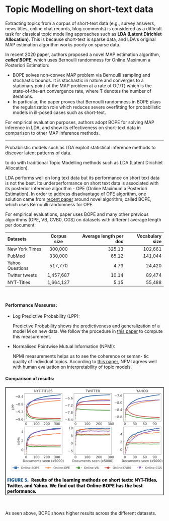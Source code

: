 # Topic Modelling on short-text data 

Extracting topics from a corpus of short-text data (e.g., survey answers, news titles, online chat records, blog comments) is considered as a difficult task for classical topic modelling approaches such as **LDA (Latent Dirichlet Allocation)**. This is because short-text is sparse data, and LDA's original MAP estimation algorithm works poorly on sparse data.

In recent 2020 paper, authors proposed a novel MAP estimation algorithm, ***called BOPE***, which uses Bernoulli randomness for Online Maximum a Posteriori Estimation:
- BOPE solves non-convex MAP problem via Bernoulli sampling and stochastic bounds. It is stochastic in nature and converges to a stationary point of the MAP problem at a rate of O(1/T) which is the state-of-the-art convergence rate, where T denotes the number of iterations.
- In particular, the paper proves that Bernoulli randomness in BOPE plays the regularization role which reduces severe overfitting for probabilistic models in ill-posed cases such as short-text.

For empirical evaluation purposes, authors adopt BOPE for solving MAP inference in LDA, and show its effectiveness on short-text data in comparison to other MAP inference methods. 










-------


 





Probabilistic models such as LDA exploit statistical inference methods to discover latent patterns of data.

to do with traditional Topic Modelling methods such as LDA (Latent Dirichlet Allocation).

LDA performs well on long text data but its performance on short text data is not the best. Its underperformance on short text data is associated with its posterior inference algorithm - OPE (Online Maximum a Posteriori Estimation).
In order to address disadvantage of OPE algorithm, one solution came from [recent paper](https://ieeexplore.ieee.org/stamp/stamp.jsp?tp=&arnumber=9138369) around novel algorithm, called BOPE, which uses Bernoulli randomness for OPE.

For empirical evaluations, paper uses BOPE and many other previous algorithms (OPE, VB, CVB0, CGS) on datasets with different average length per document:

| Datasets       | Corpus size  | Average length per doc  | Vocabulary size|
| :------------- | :----------: | -----------: |-----------: |
| New York Times | 300,000   | 325.13    | 102,661 |
| PubMed | 330,000 | 65.12 | 141,044 |
| Yahoo Questions | 517,770 | 4.73 | 24,420 | 
| Twitter tweets | 1,457,687 | 10.14 | 89,474 | 
| NYT-Titles | 1,664,127 | 5.15 | 55,488 | 

&nbsp;
&nbsp;

#### Performance Measures:
- Log Predictive Probability (LPP):

    Predictive Probability shows the predictiveness and generalization of a model M on new data. We follow the procedure in [this paper](https://arxiv.org/pdf/1206.6425.pdf) to compute this measurement. 

- Normalised Pointwise Mutual Information (NPMI): 

    NPMI measurements helps us to see the coherence or seman- tic quality of individual topics. According to [this paper](https://www.ams.org/journals/tran/1943-054-03/S0002-9947-1943-0009263-7/S0002-9947-1943-0009263-7.pdf), NPMI agrees well with human evaluation on interpretability of topic models.


#### **Comparison of results:**

![s1](./screenshot-1.png)

&nbsp;
&nbsp;

As seen above, BOPE shows higher results across the different datasets. 

